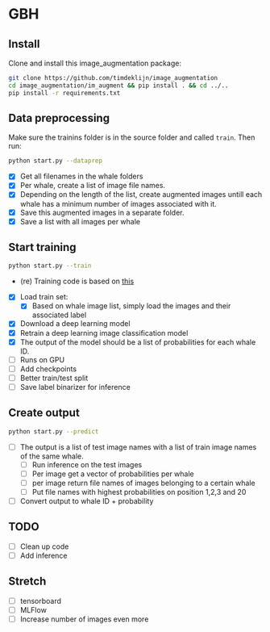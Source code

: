 # GBH

## Install

Clone and install this image_augmentation package:

```sh
git clone https://github.com/timdeklijn/image_augmentation
cd image_augmentation/im_augment && pip install . && cd ../..
pip install -r requirements.txt
```

## Data preprocessing

Make sure the trainins folder is in the source folder and called `train`. Then run:

```sh
python start.py --dataprep
```

- [x] Get all filenames in the whale folders
- [x] Per whale, create a list of image file names.
- [x] Depending on the length of the list, create augmented images untill each whale has a minimum number of images associated with it.
- [x] Save this augmented images in a separate folder.
- [x] Save a list with all images per whale

## Start training

```sh
python start.py --train
```

- (re) Training code is based on [this](https://colab.research.google.com/github/tensorflow/hub/blob/master/examples/colab/tf2_image_retraining.ipynb#scrollTo=QzW4oNRjILaq)
- [x] Load train set:
    - [x] Based on whale image list, simply load the images and their associated label
- [x] Download a deep learning model
- [x] Retrain a deep learning image classification model
- [x] The output of the model should be a list of probabilities for each whale ID.
- [ ] Runs on GPU
- [ ] Add checkpoints
- [ ] Better train/test split
- [ ] Save label binarizer for inference

## Create output

```sh
python start.py --predict
```

- [ ] The output is a list of test image names with a list of train image names of the same whale.
    - [ ] Run inference on the test images
    - [ ] Per image get a vector of probabilities per whale
    - [ ] per image return file names of images belonging to a certain whale
    - [ ] Put file names with highest probabilities on position 1,2,3 and 20
- [ ] Convert output to whale ID + probability

## TODO

- [ ] Clean up code
- [ ] Add inference

## Stretch

- [ ] tensorboard
- [ ] MLFlow
- [ ] Increase number of images even more